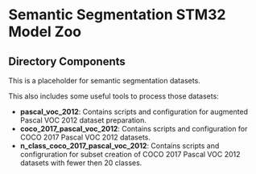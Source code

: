# Semantic Segmentation STM32 Model Zoo

## Directory Components

This is a placeholder for semantic segmentation datasets. 

This also includes some useful tools to process those datasets:

- **pascal_voc_2012**: Contains scripts and configuration for augmented Pascal VOC 2012 dataset preparation.
- **coco_2017_pascal_voc_2012**: Contains scripts and configuration for COCO 2017 Pascal VOC 2012 datasets.
- **n_class_coco_2017_pascal_voc_2012**: Contains scripts and configruration for subset creation of COCO 2017 Pascal VOC 2012 datasets with fewer then 20 classes.
